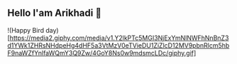 ## Hello I'am Arikhadi 👋

<!--
**arikhadi/arikhadi** is a ✨ _special_ ✨ repository because its `README.md` (this file) appears on your GitHub profile.

Here are some ideas to get you started:

- 🔭 I’m currently working on ...
- 🌱 I’m currently learning ...
- 👯 I’m looking to collaborate on ...
- 🤔 I’m looking for help with ...
- 💬 Ask me about ...
- 📫 How to reach me: ...
- 😄 Pronouns: ...
- ⚡ Fun fact: ...
-->

!(Happy Bird day)[https://media2.giphy.com/media/v1.Y2lkPTc5MGI3NjExYmNlNWFhNnBnZ3d1YWk1ZHRsNHdpeHg4dHF5a3VtMzV0eTVieDU1ZiZlcD12MV9pbnRlcm5hbF9naWZfYnlfaWQmY3Q9Zw/4GoY8Ns0w9mdsmcLDc/giphy.gif]
